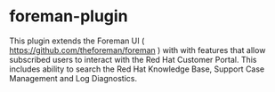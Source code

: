 foreman-plugin
==============

This plugin extends the Foreman UI  ( https://github.com/theforeman/foreman )  with with features that allow subscribed users to interact with the Red Hat Customer Portal.
This includes ability to search the Red Hat Knowledge Base, Support Case Management 
and Log Diagnostics.
